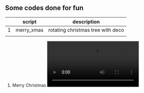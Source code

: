 ## Some codes done for fun


|   | script     | description                       |
|---|------------|-----------------------------------|
| 1 | merry_xmas | rotating christmas tree with deco |
|   |            |                                   |

1. Merry Christmas
<video controls src="https://drive.google.com/file/d/140yWN81VNIXP-mmvpbPUtWvz369MMtQ0/view?usp=sharing">animation</video> 
